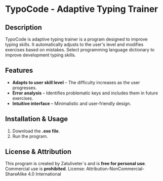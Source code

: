 # TypoCode - Adaptive Typing Trainer

## Description
TypoCode is adaptive typing trainer is a program designed to improve typing skills. It automatically adjusts to the user's level and modifies exercises based on mistakes. Select programming language dictionary to improve development typing skills.

## Features
- **Adapts to user skill level** – The difficulty increases as the user progresses.
- **Error analysis** – Identifies problematic keys and includes them in future exercises.
- **Intuitive interface** – Minimalistic and user-friendly design.

## Installation & Usage
1. Download the **.exe file**.
2. Run the program.

## License & Attribution
This program is created by Zatuliveter`s and is **free for personal use**. Commercial use is **prohibited**.
License: Attribution-NonCommercial-ShareAlike 4.0 International
